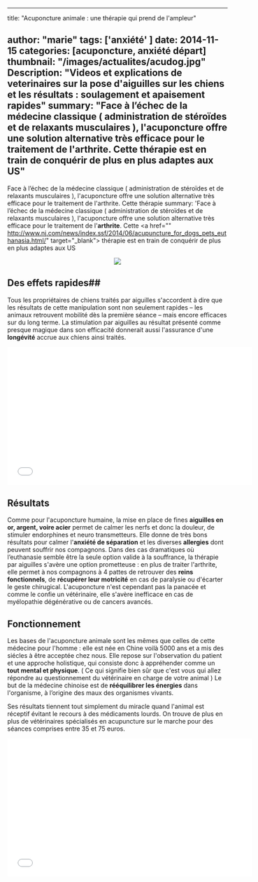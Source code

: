 
---
title: "Acuponcture animale : une thérapie qui prend de l'ampleur"

author: "marie"
tags: ['anxiété' ]
date: 2014-11-15
categories: [acuponcture, anxiété départ]
thumbnail: "/images/actualites/acudog.jpg"
Description: "Videos et explications de veterinaires sur la pose d'aiguilles sur les chiens et les résultats : soulagement et apaisement rapides"
summary: "Face à l’échec de la médecine classique ( administration de stéroïdes et de relaxants musculaires ), l'acuponcture offre une solution alternative très efficace pour le traitement de l'arthrite. Cette thérapie est en train de conquérir de plus en plus adaptes aux US"
---

Face à l’échec de la médecine classique ( administration de stéroïdes et de relaxants musculaires ), l'acuponcture offre une solution alternative très efficace pour le traitement de l'arthrite. Cette thérapie summary: 'Face à l’échec de la médecine classique ( administration de stéroïdes et de relaxants musculaires ), l'acuponcture offre une solution alternative très efficace pour le traitement de l'**arthrite**. Cette <a href="" http://www.nj.com/news/index.ssf/2014/06/acupuncture_for_dogs_pets_euthanasia.html/" target="_blank"> thérapie </a>est en train de conquérir de plus en plus adaptes aux US

<p align="center"><img src= "/images/actualites/acudog.jpg"></p>

## Des effets rapides##
Tous les propriétaires de chiens traités par aiguilles s'accordent à dire que les résultats de cette manipulation sont non seulement rapides – les animaux retrouvent  mobilité dès la première séance – mais encore efficaces sur du long terme. La stimulation par aiguilles au résultat présenté comme  presque magique dans son efficacité donnerait aussi l'assurance d'une **longévité** accrue aux chiens ainsi traités.

<p align="center"><iframe width="560" height="315" src="//www.youtube.com/embed/dRhO6-8X0Mg" frameborder="0" allowfullscreen></iframe>


## Résultats ##
Comme pour l'acuponcture humaine, la mise en place de fines **aiguilles en or, argent, voire acier** permet de calmer les nerfs et donc la douleur, de stimuler endorphines et neuro transmetteurs.
Elle donne de très bons résultats pour calmer l'**anxiété de séparation** et les diverses **allergies** dont peuvent souffrir nos compagnons.
Dans des cas dramatiques où l’euthanasie semble être la seule option valide à la souffrance, la thérapie par aiguilles s'avère une option prometteuse : en plus de traiter l'arthrite, elle permet à nos compagnons à 4 pattes de retrouver des **reins fonctionnels**, de **récupérer leur motricité** en cas de paralysie ou d'écarter le geste chirugical.
L'acuponcture n'est cependant pas la panacée et comme le confie un vétérinaire, elle s'avère inefficace en cas de myélopathie dégénérative ou de cancers avancés.

## Fonctionnement ##
Les bases de l'acuponcture animale sont les mêmes que celles de cette médecine pour l'homme : elle est née en Chine voilà 5000 ans et a mis des siécles à être acceptée chez nous. Elle repose sur l'observation du patient et une approche holistique, qui consiste donc à appréhender comme un **tout mental et physique**. ( Ce qui signifie bien sûr que c'est vous qui allez répondre au questionnement du vétérinaire en charge de votre animal )
Le but de la médecine chinoise est de **rééquilibrer les énergies** dans l'organisme, à l’origine des maux des organismes vivants.

Ses résultats tiennent tout simplement du miracle quand l'animal est réceptif évitant le recours à des médicaments lourds.
On trouve de plus en plus de vétérinaires spécialisés en acupuncture sur le marche pour des séances comprises entre 35 et 75 euros.

<p align="center"><iframe width="560" height="315" src="//www.youtube.com/embed/JNkmJXDewig" frameborder="0" allowfullscreen></iframe>